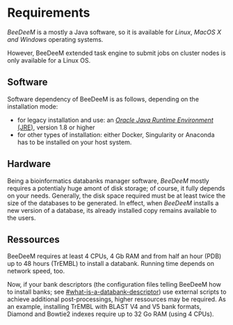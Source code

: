 # Requirements

_BeeDeeM_ is a mostly a Java software, so it is available for _Linux_, _MacOS X and Windows_ operating systems.&#x20;

However, BeeDeeM extended task engine to submit jobs on cluster nodes is only available for a Linux OS.

## Software

Software dependency of BeeDeeM is as follows, depending on the installation mode:&#x20;

* for legacy installation and use: an [_Oracle Java Runtime Environment_ (JRE)](http://www.oracle.com/technetwork/java/javase/downloads/jdk8-downloads-2133151.html), version 1.8 or higher
* for other types of installation: either Docker, Singularity or Anaconda has to be installed on your host system.

## Hardware

Being a bioinformatics databanks manager software, _BeeDeeM_ mostly requires a potentialy huge amont of disk storage; of course, it fully depends on your needs. Generally, the disk space required must be at least twice the size of the databases to be generated. In effect, when _BeeDeeM_ installs a new version of a database, its already installed copy remains available to the users.

## Ressources

BeeDeeM requires at least 4 CPUs, 4 Gb RAM and from half an hour (PDB) up to 48 hours (TrEMBL) to install a databank. Running time depends on network speed, too.

Now, if your bank descriptors (the configuration files telling BeeDeeM how to install banks; see [#what-is-a-databank-descriptor](../getting-started/using-descriptors.md#what-is-a-databank-descriptor "mention")) use external scripts to achieve additional post-processings, higher ressources may be required. As an example, installing TrEMBL with BLAST V4 and V5 bank formats, Diamond and Bowtie2 indexes require up to 32 Go RAM (using 4 CPUs).

